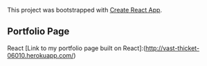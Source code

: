 This project was bootstrapped with [Create React App](https://github.com/facebook/create-react-app).

## Portfolio Page

React [Link to my portfolio page built on React]:(http://vast-thicket-06010.herokuapp.com/) 
